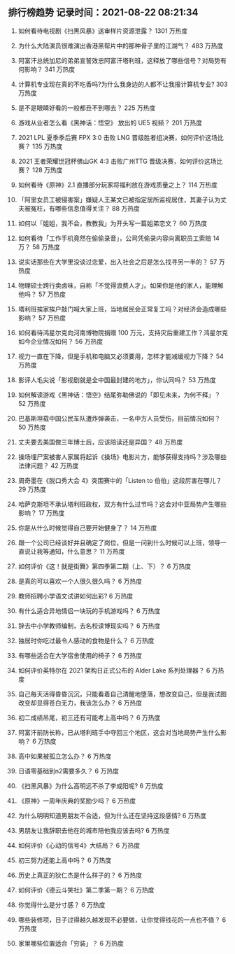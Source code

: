 
## 排行榜趋势 记录时间：2021-08-22 08:21:34
  
  1. 如何看待电视剧《扫黑风暴》送审样片资源泄露？ 1301 万热度
    
  2. 为什么大陆演员很难演出香港黑帮片中的那种骨子里的江湖气？ 483 万热度
    
  3. 阿富汗总统加尼的弟弟宣誓效忠阿富汗塔利班，这释放了哪些信号？对局势有何影响？ 341 万热度
    
  4. 计算机专业现在真的不吃香吗?为什么我身边的人都不让我报计算机专业? 303 万热度
    
  5. 是不是眼睛好看的一般都丑不到哪去？ 225 万热度
    
  6. 游戏从业者怎么看《黑神话：悟空》 放出的 UE5 视频？ 201 万热度
    
  7. 2021 LPL 夏季季后赛 FPX 3:0 击败 LNG 晋级胜者组决赛，如何评价这场比赛？ 135 万热度
    
  8. 2021 王者荣耀世冠杯佛山GK 4:3 击败广州TTG 晋级决赛，如何评价这场比赛？ 128 万热度
    
  9. 如何看待《原神》2.1 直播部分玩家将福利放在游戏质量之上？ 114 万热度
    
  10. 「阿里女员工被侵害案」嫌疑人王某文已被指定居所监视居住，其妻子认为丈夫被冤枉，有哪些信息值得关注？ 88 万热度
    
  11. 如何以「姐姐，我不会，教教我」为开头写一篇姐弟恋文？ 60 万热度
    
  12. 如何看待「工作手机竟然在偷偷录音」，公司凭偷录内容向离职员工索赔 14 万？ 58 万热度
    
  13. 说实话那些在大学里没谈过恋爱，出入社会之后是怎么找寻另一半的？ 57 万热度
    
  14. 物理硕士跨行卖卤味，自称「不觉得浪费人才」。如果你是他的家人，能理解他吗？ 57 万热度
    
  15. 塔利班挨家挨户敲门喊大家上班，当地居民会正常复工吗？对经济会造成哪些影响？ 57 万热度
    
  16. 如何看待鸿星尔克向河南博物院捐赠 100 万元，支持灾后重建工作？鸿星尔克如今企业情况如何？ 56 万热度
    
  17. 视力一直在下降，但是手机和电脑又必须要用，怎样才能减缓视力下降？ 54 万热度
    
  18. 影评人毛尖说「影视剧就是全中国最封建的地方」，你认同吗？ 53 万热度
    
  19. 如何解读游戏《黑神话：悟空》结尾弥勒佛说的「即见未来，为何不拜」？ 52 万热度
    
  20. 巴基斯坦载中国公民车队遭炸弹袭击，一名中方人员受伤，目前情况如何？ 50 万热度
    
  21. 丈夫要去美国做三年博士后，应该陪读还是异国？ 48 万热度
    
  22. 操场埋尸案被害人家属将起诉《操场》电影片方，能够获得支持吗？涉及哪些法律问题？ 42 万热度
    
  23. 周奇墨在《脱口秀大会 4》突围赛中的「Listen to 伯伯」这段厉害在哪儿？ 29 万热度
    
  24. 哈萨克斯坦不承认塔利班政权，双方有什么过节吗？这会对中亚局势产生哪些影响？ 17 万热度
    
  25. 你是从什么时候觉得自己要开始健身了？ 14 万热度
    
  26. 跟一个公司已经谈好并且确定了岗位，但是一问到什么时候可以上班，领导一直说让我等通知，什么意思？ 11 万热度
    
  27. 如何评价《这！就是街舞》第四季第二期（上、下）？ 6 万热度
    
  28. 是真的可以喜欢一个人很久很久吗？ 6 万热度
    
  29. 教师招聘小学语文试讲如何出彩? 6 万热度
    
  30. 有什么适合异地情侣一块玩的手机游戏吗？ 6 万热度
    
  31. 辞去中小学教师编制，去名校读博现实吗？ 6 万热度
    
  32. 独居时你吃过最令人感动的食物是什么？ 6 万热度
    
  33. 有哪些适合在大学宿舍使用的椅子？ 6 万热度
    
  34. 如何评价英特尔在 2021 架构日正式公布的 Alder Lake 系列处理器？ 6 万热度
    
  35. 自己每天活得昏昏沉沉，只能看着自己清醒地堕落，想改变自己，但是我试图改变却显得苍白无力，我该怎么办？ 6 万热度
    
  36. 初二成绩吊尾，初三还有可能考上高中吗？ 6 万热度
    
  37. 阿富汗前防长称，已从塔利班手中夺回三个地区，这会对当地局势产生什么影响？ 6 万热度
    
  38. 高中如果被孤立怎么办？ 6 万热度
    
  39. 日语零基础到n2需要多久？ 6 万热度
    
  40. 《扫黑风暴》为什么高明远不杀了李成阳呢? 6 万热度
    
  41. 《原神》一周年庆典的奖励少吗？ 6 万热度
    
  42. 为什么明明知道男朋友不合适，但为什么还在坚持这段感情? 6 万热度
    
  43. 男朋友让我辞职去他在的城市陪他我应该去吗? 6 万热度
    
  44. 如何评价《心动的信号4》大结局？ 6 万热度
    
  45. 初三努力还能上高中吗？ 6 万热度
    
  46. 历史上真正的狄仁杰是什么样子的？ 6 万热度
    
  47. 如何评价《德云斗笑社》第二季第一期？ 6 万热度
    
  48. 你觉得什么是分寸感？ 6 万热度
    
  49. ​哪些装修项，日子过得越久越发现不必要做，让你觉得钱花的一点也不值？ 6 万热度
    
  50. 家里哪些位置适合「穷装」？ 6 万热度
    